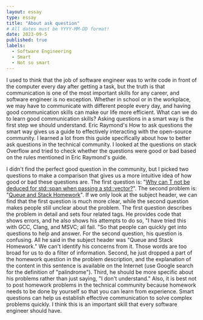 ```yaml
---
layout: essay
type: essay
title: "About ask question"
# All dates must be YYYY-MM-DD format!
date: 2023-09-5
published: true
labels:
  - Software Engineering
  - Smart
  - Not so smart
---
```


I used to think that the job of software engineer was to write code in front of the computer every day after getting a task, but the truth is that communication is one of the most important skills for any career, and software engineer is no exception. Whether in school or in the workplace, we may have to communicate with different people every day, and having good communication skills can make our life more efficient. What can we do to learn good communication skills? Asking questions in a smart way is the first step we should understand. Eric Raymond's How to ask questions the smart way gives us a guide to effectively interacting with the open-source community. I learned a lot from this guide specifically about how to better ask questions in the technical community. I looked at the questions on stack Overflow and tried to check whether the questions were good or bad based on the rules mentioned in Eric Raymond's guide.


I didn't find the perfect good question in the community, but I picked two questions to make a comparison that gives us a more intuitive idea of how good or bad these questions are. The first question is: "[Why can T not be deduced for std::span when passing a std::vector?](https://stackoverflow.com/questions/77021359/why-can-t-not-be-deduced-for-stdspant-when-passing-a-stdvector)". The second problem is: "[Queue and Stack Homework](https://stackoverflow.com/questions/5357285/queue-and-stack-homework)". If we only look at the subject header, we can find that the first question is much more clear, while the second question makes people still unclear about the problem. The first question describes the problem in detail and sets four related tags. He provides code that shows errors, and he also shows his attempts to do so, "I have tried this with GCC, Clang, and MSVC; all fail. "So that people can quickly get into questions to help and answer. For the second question, his question is confusing. All he said in the subject header was "Queue and Stack Homework." We can't identify his concerns from it. Those words are too broad for us to do a filter of information. Second, he just dropped a part of the homework question in the problem description, and the explanation of the content in this sentence is available on the Internet (use Google search for the definition of "palindrome"). Third, he should be more specific about his problems rather than just saying, "I don't understand." Also, it is best not to post homework problems in the technical community because homework needs to be done by yourself so that you can learn from experience. Smart questions can help us establish effective communication to solve complex problems quickly. I think this is an important skill that every software engineer should have.

